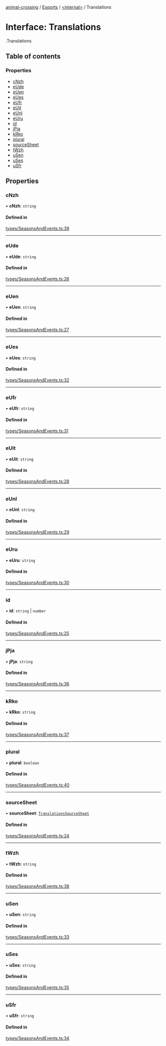 [animal-crossing](../README.md) / [Exports](../modules.md) / [<internal\>](../modules/internal_.md) / Translations

# Interface: Translations

[<internal>](../modules/internal_.md).Translations

## Table of contents

### Properties

- [cNzh](internal_.Translations-6.md#cnzh)
- [eUde](internal_.Translations-6.md#eude)
- [eUen](internal_.Translations-6.md#euen)
- [eUes](internal_.Translations-6.md#eues)
- [eUfr](internal_.Translations-6.md#eufr)
- [eUit](internal_.Translations-6.md#euit)
- [eUnl](internal_.Translations-6.md#eunl)
- [eUru](internal_.Translations-6.md#euru)
- [id](internal_.Translations-6.md#id)
- [jPja](internal_.Translations-6.md#jpja)
- [kRko](internal_.Translations-6.md#krko)
- [plural](internal_.Translations-6.md#plural)
- [sourceSheet](internal_.Translations-6.md#sourcesheet)
- [tWzh](internal_.Translations-6.md#twzh)
- [uSen](internal_.Translations-6.md#usen)
- [uSes](internal_.Translations-6.md#uses)
- [uSfr](internal_.Translations-6.md#usfr)

## Properties

### cNzh

• **cNzh**: `string`

#### Defined in

[types/SeasonsAndEvents.ts:39](https://github.com/Norviah/animal-crossing/blob/d6e407b/module/types/SeasonsAndEvents.ts#L39)

___

### eUde

• **eUde**: `string`

#### Defined in

[types/SeasonsAndEvents.ts:26](https://github.com/Norviah/animal-crossing/blob/d6e407b/module/types/SeasonsAndEvents.ts#L26)

___

### eUen

• **eUen**: `string`

#### Defined in

[types/SeasonsAndEvents.ts:27](https://github.com/Norviah/animal-crossing/blob/d6e407b/module/types/SeasonsAndEvents.ts#L27)

___

### eUes

• **eUes**: `string`

#### Defined in

[types/SeasonsAndEvents.ts:32](https://github.com/Norviah/animal-crossing/blob/d6e407b/module/types/SeasonsAndEvents.ts#L32)

___

### eUfr

• **eUfr**: `string`

#### Defined in

[types/SeasonsAndEvents.ts:31](https://github.com/Norviah/animal-crossing/blob/d6e407b/module/types/SeasonsAndEvents.ts#L31)

___

### eUit

• **eUit**: `string`

#### Defined in

[types/SeasonsAndEvents.ts:28](https://github.com/Norviah/animal-crossing/blob/d6e407b/module/types/SeasonsAndEvents.ts#L28)

___

### eUnl

• **eUnl**: `string`

#### Defined in

[types/SeasonsAndEvents.ts:29](https://github.com/Norviah/animal-crossing/blob/d6e407b/module/types/SeasonsAndEvents.ts#L29)

___

### eUru

• **eUru**: `string`

#### Defined in

[types/SeasonsAndEvents.ts:30](https://github.com/Norviah/animal-crossing/blob/d6e407b/module/types/SeasonsAndEvents.ts#L30)

___

### id

• **id**: `string` \| `number`

#### Defined in

[types/SeasonsAndEvents.ts:25](https://github.com/Norviah/animal-crossing/blob/d6e407b/module/types/SeasonsAndEvents.ts#L25)

___

### jPja

• **jPja**: `string`

#### Defined in

[types/SeasonsAndEvents.ts:36](https://github.com/Norviah/animal-crossing/blob/d6e407b/module/types/SeasonsAndEvents.ts#L36)

___

### kRko

• **kRko**: `string`

#### Defined in

[types/SeasonsAndEvents.ts:37](https://github.com/Norviah/animal-crossing/blob/d6e407b/module/types/SeasonsAndEvents.ts#L37)

___

### plural

• **plural**: `boolean`

#### Defined in

[types/SeasonsAndEvents.ts:40](https://github.com/Norviah/animal-crossing/blob/d6e407b/module/types/SeasonsAndEvents.ts#L40)

___

### sourceSheet

• **sourceSheet**: [`TranslationsSourceSheet`](../enums/internal_.TranslationsSourceSheet-3.md)

#### Defined in

[types/SeasonsAndEvents.ts:24](https://github.com/Norviah/animal-crossing/blob/d6e407b/module/types/SeasonsAndEvents.ts#L24)

___

### tWzh

• **tWzh**: `string`

#### Defined in

[types/SeasonsAndEvents.ts:38](https://github.com/Norviah/animal-crossing/blob/d6e407b/module/types/SeasonsAndEvents.ts#L38)

___

### uSen

• **uSen**: `string`

#### Defined in

[types/SeasonsAndEvents.ts:33](https://github.com/Norviah/animal-crossing/blob/d6e407b/module/types/SeasonsAndEvents.ts#L33)

___

### uSes

• **uSes**: `string`

#### Defined in

[types/SeasonsAndEvents.ts:35](https://github.com/Norviah/animal-crossing/blob/d6e407b/module/types/SeasonsAndEvents.ts#L35)

___

### uSfr

• **uSfr**: `string`

#### Defined in

[types/SeasonsAndEvents.ts:34](https://github.com/Norviah/animal-crossing/blob/d6e407b/module/types/SeasonsAndEvents.ts#L34)
